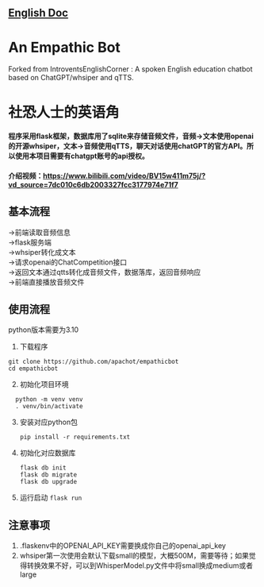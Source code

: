 ## [English Doc](english_doc.md)

# An Empathic Bot

Forked from IntroventsEnglishCorner : A spoken English education chatbot based on ChatGPT/whsiper and qTTS.

# 社恐人士的英语角
#### 程序采用flask框架，数据库用了sqlite来存储音频文件，音频->文本使用openai的开源whsiper，文本->音频使用qTTS，聊天对话使用chatGPT的官方API。所以使用本项目需要有chatgpt账号的api授权。  

  
#### 介绍视频：https://www.bilibili.com/video/BV15w411m75j/?vd_source=7dc010c6db2003327fcc3177974e71f7

## 基本流程
->前端读取音频信息  
->flask服务端  
->whsiper转化成文本  
->请求openai的ChatCompetition接口  
->返回文本通过qtts转化成音频文件，数据落库，返回音频响应  
->前端直接播放音频文件

## 使用流程  
python版本需要为3.10  

1. 下载程序
```
git clone https://github.com/apachot/empathicbot
cd empathicbot
```
2. 初始化项目环境  
```
  python -m venv venv
  . venv/bin/activate
```
3. 安装对应python包

   `pip install -r requirements.txt`
4. 初始化对应数据库
   ```
   flask db init
   flask db migrate
   flask db upgrade
   ```
5. 运行启动
   `flask run`

## 注意事项
1. .flaskenv中的OPENAI_API_KEY需要换成你自己的openai_api_key
2. whsiper第一次使用会默认下载small的模型，大概500M，需要等待；如果觉得转换效果不好，可以到WhisperModel.py文件中将small换成medium或者large


